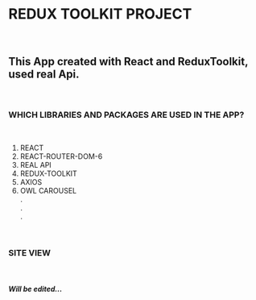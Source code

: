 <h1> REDUX TOOLKIT PROJECT </h1></br>

<h2> This App created with React and ReduxToolkit, used real Api. </h2>  </br>

<h3> WHICH LIBRARIES AND PACKAGES ARE USED IN THE APP? </h3> </br>

<p>

1. REACT </br>
2. REACT-ROUTER-DOM-6 </br>
3. REAL API </br>
4. REDUX-TOOLKIT </br>
5. AXIOS </br>
6. OWL CAROUSEL </br>
   .</br>
   .</br>
   . </p> </br>

<h3> SITE VIEW </h3> </br>

<h5> Will be edited... </h5>  </br>
